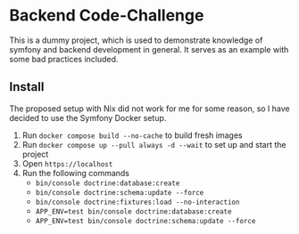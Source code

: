 # Backend Code-Challenge

This is a dummy project, which is used to demonstrate knowledge of symfony and backend development in general.
It serves as an example with some bad practices included.

## Install

The proposed setup with Nix did not work for me for some reason, so I have decided to use the Symfony Docker setup.

1. Run `docker compose build --no-cache` to build fresh images
2. Run `docker compose up --pull always -d --wait` to set up and start the project
3. Open `https://localhost`
4. Run the following commands
   - `bin/console doctrine:database:create`
   - `bin/console doctrine:schema:update --force`
   - `bin/console doctrine:fixtures:load --no-interaction`
   - `APP_ENV=test bin/console doctrine:database:create`
   - `APP_ENV=test bin/console doctrine:schema:update --force`
